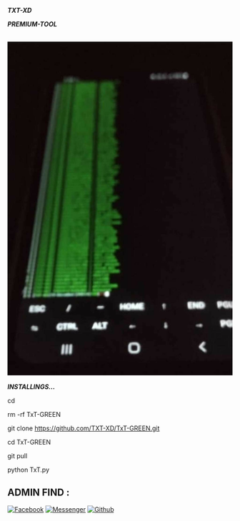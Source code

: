 ___TXT-XD___

___PREMIUM-TOOL___

</br><img src="https://github.com/BHOOT-CYBER-143/TXT-GREEN/blob/main/FB_IMG_17030297808035003.jpg" />


___INSTALLINGS...___

cd

rm -rf TxT-GREEN

git clone https://github.com/TXT-XD/TxT-GREEN.git

cd TxT-GREEN

git pull

python TxT.py


## ADMIN FIND :
[![Facebook](https://img.shields.io/badge/Facebook-green?style=for-the-badge&logo=facebook)](https://fb.com/cyber.king.tanim)
[![Messenger](https://img.shields.io/badge/Chat-Messenger-blue?style=for-the-badge&logo=messenger)](https://m.me/cyber.king.tanim)
[![Github](https://img.shields.io/badge/Github-TXT-XDgreen?style=for-the-badge&logo=github)](https://github.com/TXT-XD)
